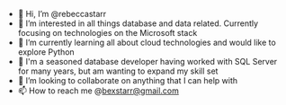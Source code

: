- 👋 Hi, I’m @rebeccastarr
- 👀 I’m interested in all things database and data related. Currently focusing on technologies on the Microsoft stack
- 🌱 I’m currently learning all about cloud technologies and would like to explore Python
- 🌱 I'm a seasoned database developer having worked with SQL Server for many years, but am wanting to expand my skill set
- 💞️ I’m looking to collaborate on anything that I can help with
- 📫 How to reach me @bexstarr@gmail.com

<!---
rebeccastarr/rebeccastarr is a ✨ special ✨ repository because its `README.md` (this file) appears on your GitHub profile.
You can click the Preview link to take a look at your changes.
--->
